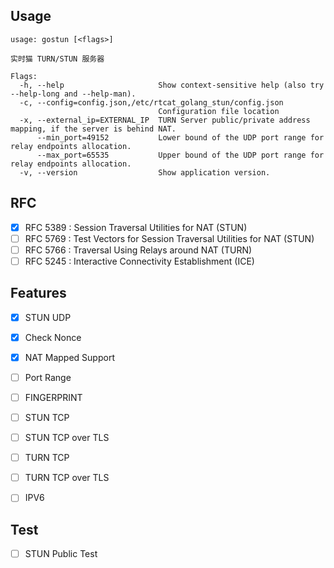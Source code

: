 Usage
------
```
usage: gostun [<flags>]

实时猫 TURN/STUN 服务器

Flags:
  -h, --help                     Show context-sensitive help (also try --help-long and --help-man).
  -c, --config=config.json,/etc/rtcat_golang_stun/config.json
                                 Configuration file location
  -x, --external_ip=EXTERNAL_IP  TURN Server public/private address mapping, if the server is behind NAT.
      --min_port=49152           Lower bound of the UDP port range for relay endpoints allocation.
      --max_port=65535           Upper bound of the UDP port range for relay endpoints allocation.
  -v, --version                  Show application version.
```


RFC
-----

- [x] RFC 5389 : Session Traversal Utilities for NAT (STUN)
- [ ] RFC 5769 : Test Vectors for Session Traversal Utilities for NAT (STUN)
- [ ] RFC 5766 : Traversal Using Relays around NAT (TURN)
- [ ] RFC 5245 : Interactive Connectivity Establishment (ICE)

Features
--------

- [x] STUN UDP
- [x] Check Nonce
- [x] NAT Mapped Support
- [ ] Port Range
- [ ] FINGERPRINT
- [ ] STUN TCP
- [ ] STUN TCP over TLS
- [ ] TURN TCP
- [ ] TURN TCP over TLS
- [ ] IPV6



Test
------

- [ ] STUN Public Test
